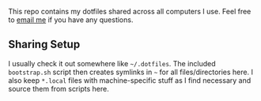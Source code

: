 This repo contains my dotfiles shared across all computers I use. Feel free to
[email me](mailto:kamila@vesmir.sk) if you have any questions.

Sharing Setup
-------------

I usually check it out somewhere like `~/.dotfiles`. The included `bootstrap.sh`
script then creates symlinks in `~` for all files/directories here. I also keep
`*.local` files with machine-specific stuff as I find necessary and source them
from scripts here.

